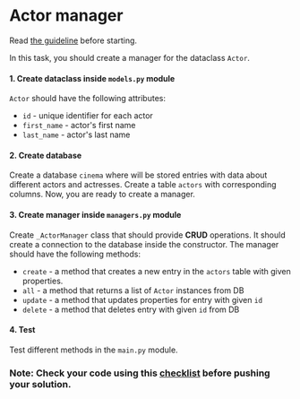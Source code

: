 # Actor manager

Read [the guideline](https://github.com/mate-academy/py-task-guideline/blob/main/README.md) before starting.

In this task, you should create a manager for the dataclass `Actor`.

#### 1. Create dataclass inside `models.py` module
`Actor` should have the following attributes:
- `id` - unique identifier for each actor
- `first_name` - actor's first name
- `last_name` - actor's last name

#### 2. Create database
Create a database `cinema` where will be stored entries with data about different actors and actresses.
Create a table `actors` with corresponding columns.
Now, you are ready to create a manager.

#### 3. Create manager inside `managers.py` module
Create `_ActorManager` class that should provide **CRUD** operations. 
It should create a connection to the database inside the constructor.
The manager should have the following methods:
- `create` - a method that creates a new entry in the `actors` table
with given properties.
- `all` - a method that returns a list of `Actor` instances from DB
- `update` - a method that updates properties for entry with given `id`
- `delete` - a method that deletes entry with given `id` from DB

#### 4. Test
Test different methods in the `main.py` module.

### Note: Check your code using this [checklist](checklist.md) before pushing your solution.
